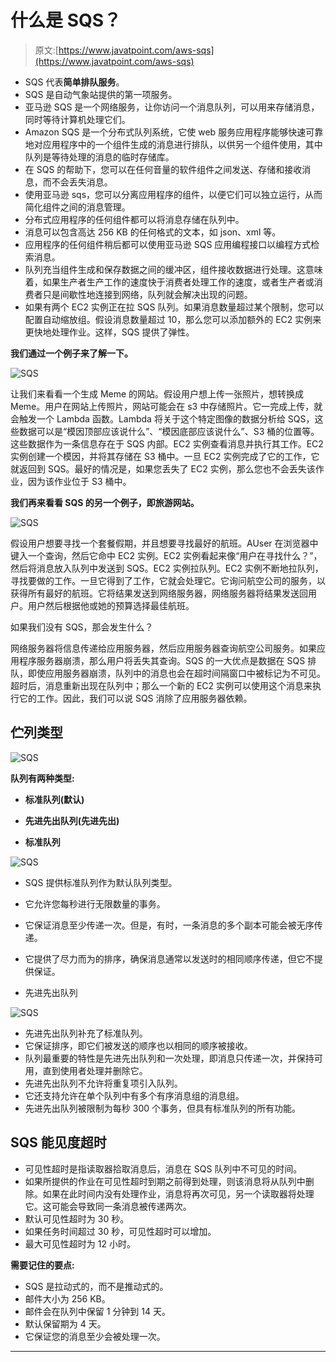 # 什么是 SQS？

> 原文:[https://www.javatpoint.com/aws-sqs](https://www.javatpoint.com/aws-sqs)

*   SQS 代表**简单排队服务**。
*   SQS 是自动气象站提供的第一项服务。
*   亚马逊 SQS 是一个网络服务，让你访问一个消息队列，可以用来存储消息，同时等待计算机处理它们。
*   Amazon SQS 是一个分布式队列系统，它使 web 服务应用程序能够快速可靠地对应用程序中的一个组件生成的消息进行排队，以供另一个组件使用，其中队列是等待处理的消息的临时存储库。
*   在 SQS 的帮助下，您可以在任何音量的软件组件之间发送、存储和接收消息，而不会丢失消息。
*   使用亚马逊 sqs，您可以分离应用程序的组件，以便它们可以独立运行，从而简化组件之间的消息管理。
*   分布式应用程序的任何组件都可以将消息存储在队列中。
*   消息可以包含高达 256 KB 的任何格式的文本，如 json、xml 等。
*   应用程序的任何组件稍后都可以使用亚马逊 SQS 应用编程接口以编程方式检索消息。
*   队列充当组件生成和保存数据之间的缓冲区，组件接收数据进行处理。这意味着，如果生产者生产工作的速度快于消费者处理工作的速度，或者生产者或消费者只是间歇性地连接到网络，队列就会解决出现的问题。
*   如果有两个 EC2 实例正在拉 SQS 队列。如果消息数量超过某个限制，您可以配置自动缩放组。假设消息数量超过 10，那么您可以添加额外的 EC2 实例来更快地处理作业。这样，SQS 提供了弹性。

**我们通过一个例子来了解一下。**

![SQS](../Images/c54d75a86abb8ed5b495bed03a5b7b05.png)

让我们来看看一个生成 Meme 的网站。假设用户想上传一张照片，想转换成 Meme。用户在网站上传照片，网站可能会在 s3 中存储照片。它一完成上传，就会触发一个 Lambda 函数。Lambda 将关于这个特定图像的数据分析给 SQS，这些数据可以是“模因顶部应该说什么”、“模因底部应该说什么”、S3 桶的位置等。这些数据作为一条信息存在于 SQS 内部。EC2 实例查看消息并执行其工作。EC2 实例创建一个模因，并将其存储在 S3 桶中。一旦 EC2 实例完成了它的工作，它就返回到 SQS。最好的情况是，如果您丢失了 EC2 实例，那么您也不会丢失该作业，因为该作业位于 S3 桶中。

**我们再来看看 SQS 的另一个例子，即旅游网站。**

![SQS](../Images/58c65287b93bcb27b27c20dad651d8db.png)

假设用户想要寻找一个套餐假期，并且想要寻找最好的航班。AUser 在浏览器中键入一个查询，然后它命中 EC2 实例。EC2 实例看起来像“用户在寻找什么？”，然后将消息放入队列中发送到 SQS。EC2 实例拉队列。EC2 实例不断地拉队列，寻找要做的工作。一旦它得到了工作，它就会处理它。它询问航空公司的服务，以获得所有最好的航班。它将结果发送到网络服务器，网络服务器将结果发送回用户。用户然后根据他或她的预算选择最佳航班。

如果我们没有 SQS，那会发生什么？

网络服务器将信息传递给应用服务器，然后应用服务器查询航空公司服务。如果应用程序服务器崩溃，那么用户将丢失其查询。SQS 的一大优点是数据在 SQS 排队，即使应用服务器崩溃，队列中的消息也会在超时间隔窗口中被标记为不可见。超时后，消息重新出现在队列中；那么一个新的 EC2 实例可以使用这个消息来执行它的工作。因此，我们可以说 SQS 消除了应用服务器依赖。

## 伫列类型

![SQS](../Images/c32edc9cefc169cc43cc3624bd42b127.png)

**队列有两种类型:**

*   **标准队列(默认)**
*   **先进先出队列(先进先出)**

*   **标准队列**

![SQS](../Images/6da2faf15bf40ac59b0b62928d5e4527.png)

*   SQS 提供标准队列作为默认队列类型。
*   它允许您每秒进行无限数量的事务。
*   它保证消息至少传递一次。但是，有时，一条消息的多个副本可能会被无序传递。
*   它提供了尽力而为的排序，确保消息通常以发送时的相同顺序传递，但它不提供保证。

*   先进先出队列

![SQS](../Images/521801d3079db28ea90bfc5521ad1cbb.png)

*   先进先出队列补充了标准队列。
*   它保证排序，即它们被发送的顺序也以相同的顺序被接收。
*   队列最重要的特性是先进先出队列和一次处理，即消息只传递一次，并保持可用，直到使用者处理并删除它。
*   先进先出队列不允许将重复项引入队列。
*   它还支持允许在单个队列中有多个有序消息组的消息组。
*   先进先出队列被限制为每秒 300 个事务，但具有标准队列的所有功能。

## SQS 能见度超时

*   可见性超时是指读取器拾取消息后，消息在 SQS 队列中不可见的时间。
*   如果所提供的作业在可见性超时到期之前得到处理，则该消息将从队列中删除。如果在此时间内没有处理作业，消息将再次可见，另一个读取器将处理它。这可能会导致同一条消息被传递两次。
*   默认可见性超时为 30 秒。
*   如果任务时间超过 30 秒，可见性超时可以增加。
*   最大可见性超时为 12 小时。

**需要记住的要点:**

*   SQS 是拉动式的，而不是推动式的。
*   邮件大小为 256 KB。
*   邮件会在队列中保留 1 分钟到 14 天。
*   默认保留期为 4 天。
*   它保证您的消息至少会被处理一次。

* * *